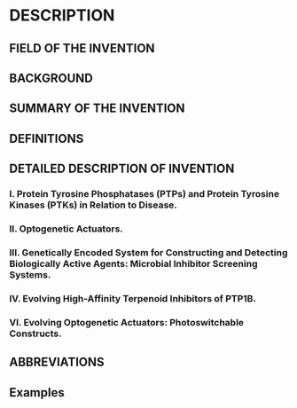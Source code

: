 # DESCRIPTION

## FIELD OF THE INVENTION

## BACKGROUND

## SUMMARY OF THE INVENTION

## DEFINITIONS

## DETAILED DESCRIPTION OF INVENTION

### I. Protein Tyrosine Phosphatases (PTPs) and Protein Tyrosine Kinases (PTKs) in Relation to Disease.

### II. Optogenetic Actuators.

### III. Genetically Encoded System for Constructing and Detecting Biologically Active Agents: Microbial Inhibitor Screening Systems.

### IV. Evolving High-Affinity Terpenoid Inhibitors of PTP1B.

### VI. Evolving Optogenetic Actuators: Photoswitchable Constructs.

## ABBREVIATIONS

## Examples

